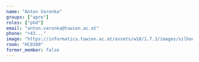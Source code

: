 ```yaml
---
name: "Anton Varonka"
groups: ["apre"]
roles: ["phd"]
email: "anton.varonka@tuwien.ac.at"
phone: "+43..."
image: "https://informatics.tuwien.ac.at/assets/w18/1.7.3/images/silhouette.svg"
room: "HC0300"
former_member: false
---
```


<!--
Your custom content goes here.
-->